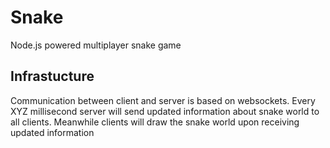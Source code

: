 # Snake
Node.js powered multiplayer snake game

## Infrastucture
Communication between client and server is based on websockets.
Every XYZ millisecond server will send updated information about snake world to all clients.
Meanwhile clients will draw the snake world upon receiving updated information

